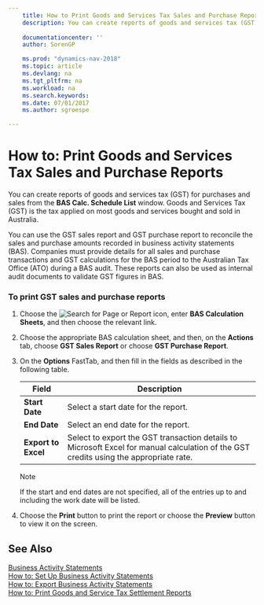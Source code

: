 ```yaml
---
    title: How to Print Goods and Services Tax Sales and Purchase Reports 
    description: You can create reports of goods and services tax (GST) for purchases and sales from the **BAS Calc. Schedule List** window. Goods and Services Tax (GST) is the tax applied on most goods and services bought and sold in Australia.
    
    documentationcenter: ''
    author: SorenGP

    ms.prod: "dynamics-nav-2018"
    ms.topic: article
    ms.devlang: na
    ms.tgt_pltfrm: na
    ms.workload: na
    ms.search.keywords:
    ms.date: 07/01/2017
    ms.author: sgroespe

---
```

# How to: Print Goods and Services Tax Sales and Purchase Reports
You can create reports of goods and services tax (GST) for purchases and sales from the **BAS Calc. Schedule List** window. Goods and Services Tax (GST) is the tax applied on most goods and services bought and sold in Australia.  
  
 You can use the GST sales report and GST purchase report to reconcile the sales and purchase amounts recorded in business activity statements (BAS). Companies must provide details for all sales and purchase transactions and GST calculations for the BAS period to the Australian Tax Office (ATO) during a BAS audit. These reports can also be used as internal audit documents to validate GST figures in BAS.  
  
### To print GST sales and purchase reports  
  
1.  Choose the ![Search for Page or Report](../../media/ui-search/search_small.png "Search for Page or Report icon") icon, enter **BAS Calculation Sheets**, and then choose the relevant link.  
  
2.  Choose the appropriate BAS calculation sheet, and then, on the **Actions** tab, choose **GST Sales Report** or choose **GST Purchase Report**.  
  
3.  On the **Options** FastTab, and then fill in the fields as described in the following table.  
  
    |Field|Description|  
    |---------------------------------|---------------------------------------|  
    |**Start Date**|Select a start date for the report.|  
    |**End Date**|Select an end date for the report.|  
    |**Export to Excel**|Select to export the GST transaction details to Microsoft Excel for manual calculation of the GST credits using the appropriate rate.|  
  
    > [!NOTE]  
    >  If the start and end dates are not specified, all of the entries up to and including the work date will be listed.  
  
4.  Choose the **Print** button to print the report or choose the **Preview** button to view it on the screen.  
  
## See Also  
 [Business Activity Statements](business-activity-statements.md)   
 [How to: Set Up Business Activity Statements](how-to-set-up-business-activity-statements.md)   
 [How to: Export Business Activity Statements](how-to-export-business-activity-statements.md)   
 [How to: Print Goods and Service Tax Settlement Reports](how-to-print-goods-and-service-tax-settlement-reports.md)